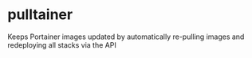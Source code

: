 # pulltainer
Keeps Portainer images updated by automatically re-pulling images and redeploying all stacks via the API
